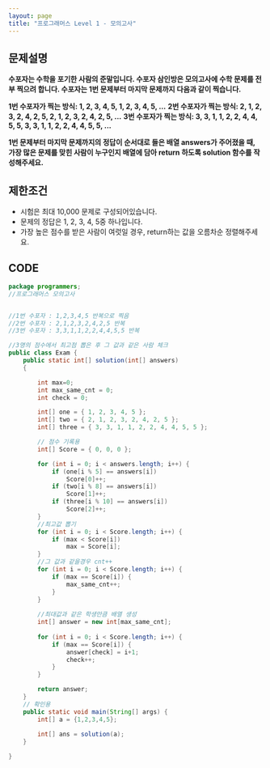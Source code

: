 ```yaml
---
layout: page
title: "프로그래머스 Level 1 - 모의고사"
---
```



## 문제설명

**수포자는 수학을 포기한 사람의 준말입니다. 수포자 삼인방은 모의고사에 수학 문제를 전부 찍으려 합니다. 수포자는 1번 문제부터 마지막 문제까지 다음과 같이 찍습니다.**

**1번 수포자가 찍는 방식: 1, 2, 3, 4, 5, 1, 2, 3, 4, 5, ...**
**2번 수포자가 찍는 방식: 2, 1, 2, 3, 2, 4, 2, 5, 2, 1, 2, 3, 2, 4, 2, 5, ...**
**3번 수포자가 찍는 방식: 3, 3, 1, 1, 2, 2, 4, 4, 5, 5, 3, 3, 1, 1, 2, 2, 4, 4, 5, 5, ...**

**1번 문제부터 마지막 문제까지의 정답이 순서대로 들은 배열 answers가 주어졌을 때, 가장 많은 문제를 맞힌 사람이 누구인지 배열에 담아 return 하도록 solution 함수를 작성해주세요.**





## 제한조건

- 시험은 최대 10,000 문제로 구성되어있습니다.
- 문제의 정답은 1, 2, 3, 4, 5중 하나입니다.
- 가장 높은 점수를 받은 사람이 여럿일 경우, return하는 값을 오름차순 정렬해주세요.





## CODE

```java
package programmers;
//프로그래머스 모의고사


//1번 수포자 : 1,2,3,4,5 반복으로 찍음
//2번 수포자 : 2,1,2,3,2,4,2,5 반복
//3번 수포자 : 3,3,1,1,2,2,4,4,5,5 반복

//3명의 점수에서 최고점 뽑은 후 그 값과 같은 사람 체크
public class Exam {
	public static int[] solution(int[] answers) 
	{

		int max=0;
		int max_same_cnt = 0;
		int check = 0;

		int[] one = { 1, 2, 3, 4, 5 };
		int[] two = { 2, 1, 2, 3, 2, 4, 2, 5 };
		int[] three = { 3, 3, 1, 1, 2, 2, 4, 4, 5, 5 };

		// 점수 기록용
		int[] Score = { 0, 0, 0 };

		for (int i = 0; i < answers.length; i++) {
			if (one[i % 5] == answers[i])
				Score[0]++;
			if (two[i % 8] == answers[i])
				Score[1]++;
			if (three[i % 10] == answers[i])
				Score[2]++;
		}
        //최고값 뽑기
		for (int i = 0; i < Score.length; i++) {
			if (max < Score[i])
				max = Score[i];
		}
        //그 값과 같을경우 cnt++
		for (int i = 0; i < Score.length; i++) {
			if (max == Score[i]) {
				max_same_cnt++;
			}
		}
        
        //최대값과 같은 학생만큼 배열 생성
		int[] answer = new int[max_same_cnt];
        
		for (int i = 0; i < Score.length; i++) {
			if (max == Score[i]) {
				answer[check] = i+1;
				check++;
			}
		}

		return answer;
	}
	// 확인용
	public static void main(String[] args) {
		int[] a = {1,2,3,4,5};
		
		int[] ans = solution(a);
	}

}

```

